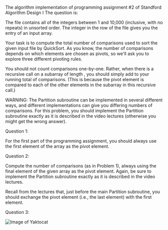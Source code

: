 The algorithm implementation of programming assignment #2 of Standford Algorithm Design I
The question is:

The file contains all of the integers between 1 and 10,000 (inclusive, with no repeats) in unsorted order. The integer in the  row of the file gives you the  entry of an input array.

Your task is to compute the total number of comparisons used to sort the given input file by QuickSort. As you know, the number of comparisons depends on which elements are chosen as pivots, so we'll ask you to explore three different pivoting rules.

You should not count comparisons one-by-one. Rather, when there is a recursive call on a subarray of length , you should simply add  to your running total of comparisons. (This is because the pivot element is compared to each of the other  elements in the subarray in this recursive call.)

WARNING: The Partition subroutine can be implemented in several different ways, and different implementations can give you differing numbers of comparisons. For this problem, you should implement the Partition subroutine exactly as it is described in the video lectures (otherwise you might get the wrong answer).

Question 1: 

For the first part of the programming assignment, you should always use the first element of the array as the pivot element.

Question 2:

Compute the number of comparisons (as in Problem 1), always using the final element of the given array as the pivot element. Again, be sure to implement the Partition subroutine exactly as it is described in the video lectures.

Recall from the lectures that, just before the main Partition subroutine, you should exchange the pivot element (i.e., the last element) with the first element.

Question 3:

![Image of Yaktocat](question#3.png)
